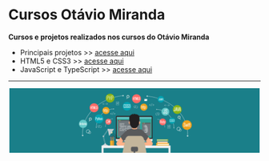 # Cursos Otávio Miranda
 
**Cursos e projetos realizados nos cursos do Otávio Miranda**



<ul>
  <li>Principais projetos >> <a href="./principais-projetos">acesse aqui</a></li>
  <li>HTML5 e CSS3 >> <a href="./html-css">acesse aqui</a></li>
  <li>JavaScript e TypeScript >> <a href="./javascript-typescript">acesse aqui</a></li>
</ul>

<hr>

<!--
<div align="center"><strong>BADGES</strong></div>
<br>
<div align="center">
<img align="center" height="45" src="https://raw.githubusercontent.com/devicons/devicon/master/icons/html5/html5-original.svg">
<img align="center" height="45" src="https://cdn.jsdelivr.net/gh/devicons/devicon/icons/css3/css3-original.svg" />
</div>
<br>

<hr>
<br>
-->

<div align="center">
<img src="./images/bg-program.webp" width="500">
</div>

